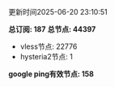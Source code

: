更新时间2025-06-20 23:10:51

**总订阅: 187**
**总节点: 44397**
- vless节点: 22776
- hysteria2节点: 1

**google ping有效节点: 158**
